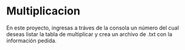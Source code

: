 # Multiplicacion

En este proyecto, ingresas a tráves de la consola un número del cual deseas listar la tabla de multiplicar y crea un archivo de .txt con la información pedida.